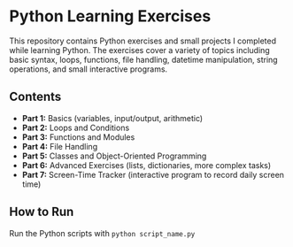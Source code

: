 # Python Learning Exercises

This repository contains Python exercises and small projects I completed while learning Python. The exercises cover a variety of topics including basic syntax, loops, functions, file handling, datetime manipulation, string operations, and small interactive programs.

## Contents

- **Part 1:** Basics (variables, input/output, arithmetic)
- **Part 2:** Loops and Conditions
- **Part 3:** Functions and Modules
- **Part 4:** File Handling
- **Part 5:** Classes and Object-Oriented Programming
- **Part 6:** Advanced Exercises (lists, dictionaries, more complex tasks)
- **Part 7:** Screen-Time Tracker (interactive program to record daily screen time)

## How to Run

Run the Python scripts with `python script_name.py`
